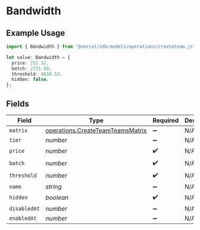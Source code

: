 # Bandwidth

## Example Usage

```typescript
import { Bandwidth } from "@vercel/sdk/models/operations/createteam.js";

let value: Bandwidth = {
  price: 252.32,
  batch: 2715.50,
  threshold: 4618.53,
  hidden: false,
};
```

## Fields

| Field                                                                                | Type                                                                                 | Required                                                                             | Description                                                                          |
| ------------------------------------------------------------------------------------ | ------------------------------------------------------------------------------------ | ------------------------------------------------------------------------------------ | ------------------------------------------------------------------------------------ |
| `matrix`                                                                             | [operations.CreateTeamTeamsMatrix](../../models/operations/createteamteamsmatrix.md) | :heavy_minus_sign:                                                                   | N/A                                                                                  |
| `tier`                                                                               | *number*                                                                             | :heavy_minus_sign:                                                                   | N/A                                                                                  |
| `price`                                                                              | *number*                                                                             | :heavy_check_mark:                                                                   | N/A                                                                                  |
| `batch`                                                                              | *number*                                                                             | :heavy_check_mark:                                                                   | N/A                                                                                  |
| `threshold`                                                                          | *number*                                                                             | :heavy_check_mark:                                                                   | N/A                                                                                  |
| `name`                                                                               | *string*                                                                             | :heavy_minus_sign:                                                                   | N/A                                                                                  |
| `hidden`                                                                             | *boolean*                                                                            | :heavy_check_mark:                                                                   | N/A                                                                                  |
| `disabledAt`                                                                         | *number*                                                                             | :heavy_minus_sign:                                                                   | N/A                                                                                  |
| `enabledAt`                                                                          | *number*                                                                             | :heavy_minus_sign:                                                                   | N/A                                                                                  |